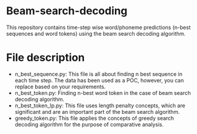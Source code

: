 # Beam-search-decoding
This repository contains time-step wise word/phoneme predictions (n-best sequences and word tokens) using the beam search decoding algorithm.

# File description

<ul>
  <li>n_best_sequence.py: This file is all about finding n best sequence in each time step. The data has been used as a POC, however, you can replace based on your requirements.</li>
  <li>n_best_token.py: Finding n-best word token in the case of beam search decoding algorithm.</li>
  <li>n_best_token_lp.py: This file uses length penalty concepts, which are significant and are an important part of the beam search algorithm.</li>
  <li>greedy_token.py: This file applies the concepts of greedy search decoding algorithm for the purpose of comparative analysis.</li>
</ul>
